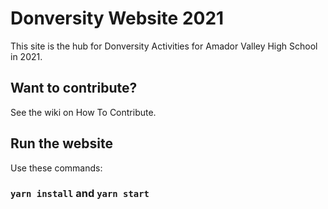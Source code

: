 # Donversity Website 2021

This site is the hub for Donversity Activities for Amador Valley High School in 2021.

## Want to contribute?

See the wiki on How To Contribute.

## Run the website

Use these commands:

### `yarn install` and `yarn start`
